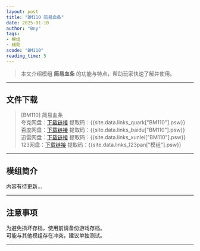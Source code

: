 ```yaml
---
layout: post
title: "BM110 简易血条"
date: 2025-01-10
author: "Bny"
tags: 
- 模组
- 辅助
scode: "BM110"
reading_time: 5
---
```


> 本文介绍模组 **简易血条** 的功能与特点，帮助玩家快速了解并使用。

---

## 文件下载

> [BM110] 简易血条  
夸克网盘：[下载链接]({{site.data.links_quark["BM110"].url}}) 提取码：{{site.data.links_quark["BM110"].psw}}  
百度网盘：[下载链接]({{site.data.links_baidu["BM110"].url}}) 提取码：{{site.data.links_baidu["BM110"].psw}}  
迅雷网盘：[下载链接]({{site.data.links_xunlei["BM110"].url}}) 提取码：{{site.data.links_xunlei["BM110"].psw}}  
123网盘：[下载链接]({{site.data.links_123pan["模组"].url}}) 提取码：{{site.data.links_123pan["模组"].psw}}  

---

## 模组简介

>  
内容有待更新...  

---

## 注意事项

>  
为避免损坏存档，使用前请备份游戏存档。  
可能与其他模组存在冲突，建议单独测试。  

---

